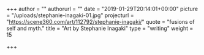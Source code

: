+++
author = ""
authorurl = ""
date = "2019-01-29T20:14:01+00:00"
picture = "/uploads/stephanie-inagaki-01.jpg"
projecturl = "https://scene360.com/art/112792/stephanie-inagaki/"
quote = "fusions of self and myth."
title = "Art by Stephanie Inagaki"
type = "writing"
weight = 15

+++
